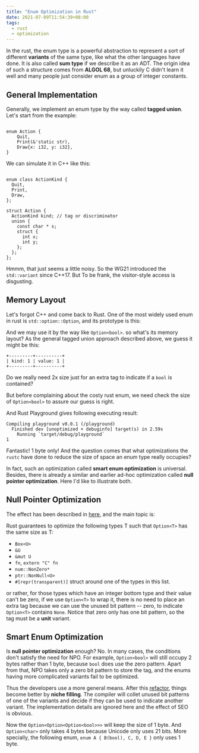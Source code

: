 ```yaml
---
title: "Enum Optimization in Rust"
date: 2021-07-09T11:54:39+08:00
tags:
  - rust
  - optimization
---
```


In the rust, the enum type is a powerful abstraction to represent a sort of different **variants** of the same type, like what the other languages have done.
It is also called **sum type** if we describe it as an ADT.
The origin idea of such a structure comes from **ALGOL 68**, but unluckily C didn't learn it well and many people just consider enum as a group of integer constants.
## General Implementation
Generally, we implement an enum type by the way called **tagged union**.
Let's start from the example:
<pre><code class="language-rust match-braces rainbow-braces">
enum Action {
    Quit,
    Print(&'static str),
    Draw{x: i32, y: i32},
}
</pre></code>
We can simulate it in C++ like this:
<pre><code class="language-cpp match-braces rainbow-braces">
enum class ActionKind {
  Quit,
  Print,
  Draw,
};

struct Action {
  ActionKind kind; // tag or discriminator
  union {
    const char * s;
    struct {
      int x; 
      int y;
    };
  };
};
</pre></code>
Hmmm, that just seems a little noisy.
So the WG21 introduced the `std::variant` since C++17. But To be frank, the visitor-style access is disgusting.
## Memory Layout
Let's forgot C++ and come back to Rust.
One of the most widely used enum in rust is `std::option::Option`, and its prototype is this:
<script type="text/plain" class="language-rust match-braces rainbow-braces">
enum Option<T> {
    None,
    Some(T),
}
</script>
And we may use it by the way like `Option<bool>`.
so what's its memory layout?
As the general tagged union approach described above, we guess it might be this:
```plaintext
+---------+----------+
| kind: 1 | value: 1 |
+---------+----------+
```
Do we really need 2x size just for an extra tag to indicate if a `bool` is contained?

But before complaining about the costy rust enum, we need check the size of `Option<bool>` to assure our guess is right.
<script type="text/plain" class="language-rust match-braces rainbow-braces">
fn main() {
    println!("{}", std::mem::size_of::<Option<bool>>());
}
</script>
And Rust Playground gives following executing result:
```plaintext
Compiling playground v0.0.1 (/playground)
  Finished dev [unoptimized + debuginfo] target(s) in 2.59s
    Running `target/debug/playground`
1
```
Fantastic! 
1 byte only!
And the question comes that what optimizations the `rustc` have done to reduce the size of space an enum type really occupies?

In fact, such an optimization called **smart enum optimization** is universal.
Besides, there is already a similar and earlier ad-hoc optimization called **null pointer optimization**.
Here I'd like to illustrate both.
## Null Pointer Optimization
The effect has been described in [here](https://doc.rust-lang.org/std/option/index.html#representation), and the main topic is:

Rust guarantees to optimize the following types T such that `Option<T>` has the same size as T:
- `Box<U>`
- `&U`
- `&mut U`
- `fn`, `extern "C" fn`
- `num::NonZero*`
- `ptr::NonNull<U>`
- `#[repr(transparent)]` struct around one of the types in this list.

or rather, for those types which have an integer bottom type and their value can't be zero, if we use `Option<T>` to wrap it, there is no need to place an extra tag because we can use the unused bit pattern -- zero, to indicate `Option<T>` contains `None`. Notice that zero only has one bit pattern, so the tag must be a **unit** variant.

## Smart Enum Optimization
Is **null pointer optimization** enough? No.
In many cases, the conditions don't satisfy the need for NPO.
For example, `Option<bool>` will still occupy 2 bytes rather than 1 byte, because `bool` does use the zero pattern.
Apart from that, NPO takes only a zero bit pattern to store the tag, and the enums having more complicated variants fail to be optimized.

Thus the developers use a more general means. 
After this [refactor](https://github.com/rust-lang/rust/pull/45225), things become better by **niche filling**.
The compiler will collet unused bit patterns of one of the variants and decide if they can be used to indicate another variant.
The implementation details are ignored here and the effect of SEO is obvious.

Now the `Option<Option<Option<bool>>>` will keep the size of 1 byte.
And `Option<char>` only takes 4 bytes because Unicode only uses 21 bits.
More specially, the following enum, `enum A { B(bool), C, D, E }` only uses 1 byte.